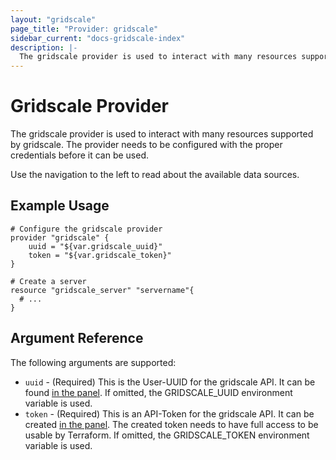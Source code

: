 ```yaml
---
layout: "gridscale"
page_title: "Provider: gridscale"
sidebar_current: "docs-gridscale-index"
description: |-
  The gridscale provider is used to interact with many resources supported by gridscale.
---
```


# Gridscale Provider

The gridscale provider is used to interact with many resources supported by gridscale. The provider needs to be configured with the proper credentials before it can be used.

Use the navigation to the left to read about the available data sources.

## Example Usage

```hcl
# Configure the gridscale provider
provider "gridscale" {
	uuid = "${var.gridscale_uuid}"
	token = "${var.gridscale_token}"
}

# Create a server
resource "gridscale_server" "servername"{
  # ...
}
```

## Argument Reference

The following arguments are supported:

* `uuid` - (Required) This is the User-UUID for the gridscale API. It can be found [in the panel](https://my.gridscale.io/APIs/). If omitted, the GRIDSCALE_UUID environment variable is used.
* `token` - (Required) This is an API-Token for the gridscale API. It can be created [in the panel](https://my.gridscale.io/APIs/). The created token needs to have full access to be usable by Terraform. If omitted, the GRIDSCALE_TOKEN environment variable is used.

